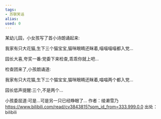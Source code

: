 ```yaml
---
tags: 
- 苏联笑话 
alias:
used: 0
---
```


某幼儿园，小女孩写了首小诗朗诵起来:

我家有只大花猫,生下三个猫宝宝,猫咪眼睛还眯着,喵喵喵喵都入党...

园长大喜,夸奖一番:党委下来检查,乖乖你就上吧...

检查团来了,小孩朗诵道:

我家有只大花猫,生下三个猫宝宝,猫咪眼睛还眯着,喵喵两个都入党...

园长低声提醒:三个,不是两个...

小孩委屈道:可是...可是另一只已经睁眼了... 作者：绫濑雪乃 https://www.bilibili.com/read/cv3843815?spm_id_from=333.999.0.0 出处：bilibili